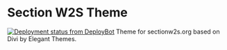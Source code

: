 # Section W2S Theme
[![Deployment status from DeployBot](https://mckernanin.deploybot.com/badge/13023224040688/64523.svg)](http://deploybot.com)
Theme for sectionw2s.org based on Divi by Elegant Themes.
